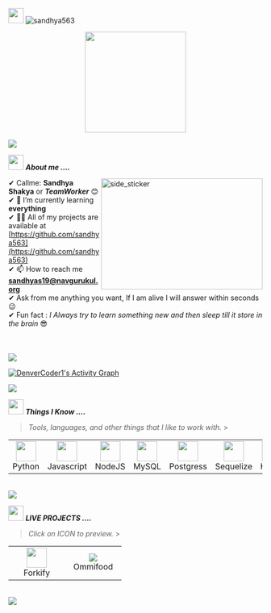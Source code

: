 <p align="left"> <img src="https://media.giphy.com/media/iY8CRBdQXODJSCERIr/giphy.gif" width="30px"> <img src="https://komarev.com/ghpvc/?username=sandhya563&label=Profile%20views&color=0e75b6&style=flat" alt="sandhya563" /> </p>
<p align="center">
  <img src="https://github.com/thompsonemerson/thompsonemerson/raw/master/cover-thompson.png" height="200"/>
	
<!--   <img src="https://media1.giphy.com/media/RbDKaczqWovIugyJmW/giphy.gif?cid=790b7611fe280f5db08efaf1e26a3a9907f946954684c7bc&rid=giphy.gif&ct=g" hight= "200"/> -->
</p>
<a href="https://www.youtube.com/watch?v=dQw4w9WgXcQ"><img src="https://user-images.githubusercontent.com/73097560/115834477-dbab4500-a447-11eb-908a-139a6edaec5c.gif"></a>

<!-- <img align="right" width=200px height=200px alt="side_sticker" src="https://media.giphy.com/media/hEMF9k5UHh2U0/giphy.gif" /> -->

<img src="https://media.giphy.com/media/iY8CRBdQXODJSCERIr/giphy.gif" width="30px">&nbsp;**_About me ...._**

<img align="right" width=320px height=220px alt="side_sticker" src="https://media1.giphy.com/media/RbDKaczqWovIugyJmW/giphy.gif?cid=790b7611fe280f5db08efaf1e26a3a9907f946954684c7bc&rid=giphy.gif&ct=g" />

✔ Callme: **Sandhya Shakya** or **_TeamWorker_** 😊 <br>
✔ 🌱 I’m currently learning **everything**<br>
✔ 👨‍💻 All of my projects are available at [https://github.com/sandhya563](https://github.com/sandhya563)<br>
✔ 📫 How to reach me **sandhyas19@navgurukul.org**<br>
✔ Ask from me anything you want, If I am alive I will answer within seconds 😉<br>
✔ Fun fact : _I Always try to learn something new and then sleep till it store in the brain_ 😎<br><br><br><br>
<a href="https://www.youtube.com/watch?v=dQw4w9WgXcQ"><img src="https://user-images.githubusercontent.com/73097560/115834477-dbab4500-a447-11eb-908a-139a6edaec5c.gif"></a>

<a href="https://github.com/ashutosh00710/github-readme-activity-graph"><img alt="DenverCoder1's Activity Graph" src="https://activity-graph.herokuapp.com/graph?username=sandhya563&bg_color=1F222E&color=F8D866&line=F85D7F&point=FFFFFF&hide_border=true" /></a>

<a href="https://www.youtube.com/watch?v=dQw4w9WgXcQ"><img src="https://user-images.githubusercontent.com/73097560/115834477-dbab4500-a447-11eb-908a-139a6edaec5c.gif"></a>

<img src="https://media.giphy.com/media/iY8CRBdQXODJSCERIr/giphy.gif" width="30px">&nbsp;**_Things I Know ...._**

> <i>Tools, languages, and other things that I like to work with.</i> > <br>

<table>
  <tr>
    <td align="center" width="96">
      <a>
        <img src="https://imgs.search.brave.com/M-FiGkB1jPVADW6xtp-i7TJcdhipqz463z8s2cuR3WY/rs:fit:860:0:0/g:ce/aHR0cHM6Ly9hc3Nl/dHMuc3RpY2twbmcu/Y29tL2ltYWdlcy81/ODQ4MTUyZmNlZjEw/MTRjMGI1ZTQ5Njcu/cG5n" width="40"/>
      </a>
      <br>Python
    </td>
    <td align="center" width="96">
      <a>
        <img src="https://upload.wikimedia.org/wikipedia/commons/6/6a/JavaScript-logo.png" width="40"/>
      </a>
      <br>Javascript
    </td>
    <td align="center" width="96">
      <a>
        <img src="https://www.vectorlogo.zone/logos/nodejs/nodejs-icon.svg" width="40"/>
      </a>
      <br>NodeJS
    </td>
    <td align="center" width="96">
      <a>
        <img src="https://pngimg.com/uploads/mysql/small/mysql_PNG38.png" width="40"/>
      </a>
      <br>MySQL
    </td>
    <td align="center" width="96">
      <a>
        <img src="https://upload.wikimedia.org/wikipedia/commons/thumb/2/29/Postgresql_elephant.svg/233px-Postgresql_elephant.svg.png" width="40"/>
      </a>
      <br>Postgress
    </td>
	   <td align="center" width="96">
      <a>
        <img src="https://static-00.iconduck.com/assets.00/sequelize-icon-443x512-pjkdgsu5.png" width="40"/>
      </a>
      <br>Sequelize
    </td>
    <td align="center" width="96">
      <a>
        <img src="https://upload.wikimedia.org/wikipedia/commons/6/61/HTML5_logo_and_wordmark.svg" width="40"/>
      </a>
      <br>HTML
    </td>
    <td align="center" width="96">
      <a>
        <img src="https://upload.wikimedia.org/wikipedia/commons/6/62/CSS3_logo.svg" width="40"/>
      </a>
      <br>CSS
    </td>
    <!--  -->
    <td align="center" width="96">
      <a>
        <img src="https://brandslogos.com/wp-content/uploads/images/bootstrap-logo.png" width="40"/>
      </a>
      <br>Bootstrap
    </td>
  </tr>
</table>
<br>
<a href="https://www.youtube.com/watch?v=dQw4w9WgXcQ"><img src="https://user-images.githubusercontent.com/73097560/115834477-dbab4500-a447-11eb-908a-139a6edaec5c.gif"></a>

<img src="https://media.giphy.com/media/iY8CRBdQXODJSCERIr/giphy.gif" width="30px">&nbsp;**_LIVE PROJECTS ...._**

> <i>Click on ICON to preview.</i> > <br>

<table>
  <tr>
    <td align="center" width="96">
      <a target="_blank" href="https://forkify-app-sandhya.netlify.app/">
        <img src="https://forkify-v2.netlify.app/logo.09084f39.png" width="40"/>
      </a>
      <br>Forkify
	</td>
      <td align="center" width="96">
      <a target="_blank" href="https://omnifood-sandhyashakya.netlify.app/">
        <img src="https://imgs.search.brave.com/KwleRBD22HIHKfQTa6UVLLNjsNwvJkRmU4g1Jr6A2nA/rs:fit:860:0:0/g:ce/aHR0cHM6Ly9sb2dv/ZGl4LmNvbS9sb2dv/LzcyMjE5LnBuZw"/>
      </a>
      <br>Ommifood
	</td>
  </tr>
</table>
<br>
<a href="https://www.youtube.com/watch?v=dQw4w9WgXcQ"><img src="https://user-images.githubusercontent.com/73097560/115834477-dbab4500-a447-11eb-908a-139a6edaec5c.gif"></a>
